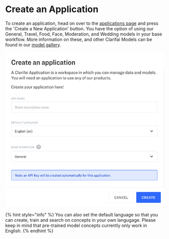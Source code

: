# Create an Application

To create an application, head on over to the [applications page](https://portal.clarifai.com/apps) and press the 'Create a New Application' button. You have the option of using our General, Travel, Food, Face, Moderation, and Wedding models in your base workflow. More information on these, and other Clarifai Models can be found in our [model gallery](https://www.clarifai.com/models).

![image showing the edit app button on the Manage Application page](../../.gitbook/assets/create-new-app-new.png)

{% hint style="info" %}
You can also set the default language so that you can create, train and search on concepts in your own langugage. Please keep in mind that pre-trained model concepts currently only work in English.
{% endhint %}

